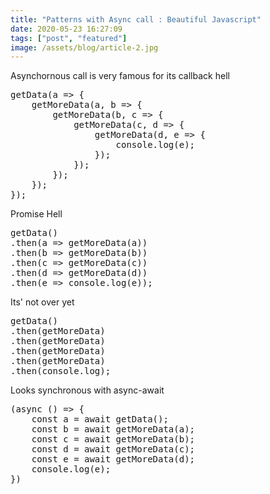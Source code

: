 ```yaml
---
title: "Patterns with Async call : Beautiful Javascript"
date: 2020-05-23 16:27:09
tags: ["post", "featured"]
image: /assets/blog/article-2.jpg
---
```

</title>

Asynchornous call is very famous for its callback hell

<pre>
getData(a => {
    getMoreData(a, b => {
        getMoreData(b, c => {
            getMoreData(c, d => {
                getMoreData(d, e => {
                    console.log(e);
                });
            });
        });
    });
});
</pre>

Promise Hell
<pre>
getData()
.then(a => getMoreData(a))
.then(b => getMoreData(b))
.then(c => getMoreData(c))
.then(d => getMoreData(d))
.then(e => console.log(e));
</pre>

Its' not over yet
<pre>
getData()
.then(getMoreData)
.then(getMoreData)
.then(getMoreData)
.then(getMoreData)
.then(console.log);
</pre>

Looks synchronous with async-await
<pre>
(async () => {
    const a = await getData();
    const b = await getMoreData(a);
    const c = await getMoreData(b);
    const d = await getMoreData(c);
    const e = await getMoreData(d);
    console.log(e);
})
</pre>